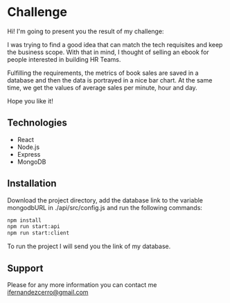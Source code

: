 # Challenge

Hi! I'm going to present you the result of my challenge:

I was trying to find a good idea that can match the tech requisites and keep the business scope. With that in mind, I thought of selling an ebook for people interested in building HR Teams.


Fulfilling the requirements, the metrics of book sales are saved in a database and then the data is portrayed in a nice bar chart. At the same time, we get the values of average sales per minute, hour and day.

Hope you like it!

## Technologies
 
- React
- Node.js
- Express
- MongoDB


## Installation

Download the project directory, add the database link to the variable mongodbURL in ./api/src/config.js and run the following commands:

```sh
npm install
npm run start:api
npm run start:client
```
To run the project I will send you the link of my database.

## Support

Please for any more information you can contact me [ifernandezcerro@gmail.com](ifernandezcerro@gmail.com) 

